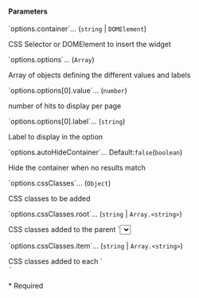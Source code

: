 <h4>Parameters</h4>
<p class="attr-name">
<span class='attr-required'>`options.container`<span class="show-description">…</span></span>
  <span class="attr-infos">(<code>string</code> &#124; <code>DOMElement</code>)</span> 
</p>
<p class="attr-description">CSS Selector or DOMElement to insert the widget</p>
<p class="attr-name">
<span class='attr-required'>`options.options`<span class="show-description">…</span></span>
  <span class="attr-infos">(<code>Array</code>)</span> 
</p>
<p class="attr-description">Array of objects defining the different values and labels</p>
<p class="attr-name">
<span class='attr-required'>`options.options[0].value`<span class="show-description">…</span></span>
  <span class="attr-infos">(<code>number</code>)</span> 
</p>
<p class="attr-description">number of hits to display per page</p>
<p class="attr-name">
<span class='attr-required'>`options.options[0].label`<span class="show-description">…</span></span>
  <span class="attr-infos">(<code>string</code>)</span> 
</p>
<p class="attr-description">Label to display in the option</p>
<p class="attr-name">
<span class='attr-optional'>`options.autoHideContainer`<span class="show-description">…</span></span>
  <span class="attr-infos">Default:<code class="attr-default">false</code>(<code>boolean</code>)</span> 
</p>
<p class="attr-description">Hide the container when no results match</p>
<p class="attr-name">
<span class='attr-optional'>`options.cssClasses`<span class="show-description">…</span></span>
  <span class="attr-infos">(<code>Object</code>)</span> 
</p>
<p class="attr-description">CSS classes to be added</p>
<p class="attr-name">
<span class='attr-optional'>`options.cssClasses.root`<span class="show-description">…</span></span>
  <span class="attr-infos">(<code>string</code> &#124; <code>Array.&lt;string&gt;</code>)</span> 
</p>
<p class="attr-description">CSS classes added to the parent `<select>`</p>
<p class="attr-name">
<span class='attr-optional'>`options.cssClasses.item`<span class="show-description">…</span></span>
  <span class="attr-infos">(<code>string</code> &#124; <code>Array.&lt;string&gt;</code>)</span> 
</p>
<p class="attr-description">CSS classes added to each `<option>`</p>

<p class="attr-legend">* <span>Required</span></p>
